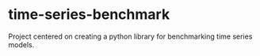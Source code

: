 # time-series-benchmark
Project centered on creating a python library for benchmarking time series models.
